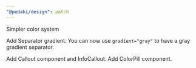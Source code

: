 ```yaml
---
"@pedaki/design": patch
---
```


Simpler color system

Add Separator gradient. 
You can now use `gradient="gray"` to have a gray gradient separator.

Add Callout component and InfoCallout.
Add ColorPill component.